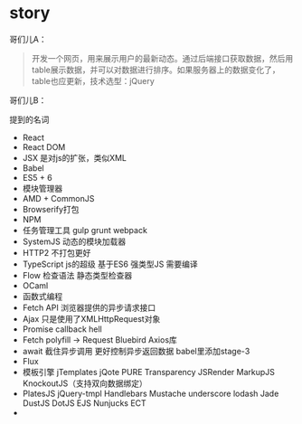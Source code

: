 # story

哥们儿A：

> 开发一个网页，用来展示用户的最新动态。通过后端接口获取数据，然后用table展示数据，并可以对数据进行排序。如果服务器上的数据变化了，table也应更新，技术选型：jQuery

哥们儿B：

提到的名词

- React
- React DOM   
- JSX 是对js的扩张，类似XML
- Babel 
- ES5 + 6
- 模块管理器
- AMD + CommonJS
- Browserify打包
- NPM
- 任务管理工具 gulp grunt webpack
- SystemJS 动态的模块加载器
- HTTP2 不打包更好
- TypeScript js的超级 基于ES6 强类型JS 需要编译
- Flow 检查语法 静态类型检查器
- OCaml 
- 函数式编程
- Fetch API 浏览器提供的异步请求接口
- Ajax 只是使用了XMLHttpRequest对象
- Promise callback hell
- Fetch polyfill -> Request Bluebird Axios库
- await 截住异步调用 更好控制异步返回数据 babel里添加stage-3
- Flux
- 模板引擎 jTemplates jQote PURE Transparency JSRender MarkupJS KnockoutJS（支持双向数据绑定）
- PlatesJS jQuery-tmpl Handlebars Mustache underscore lodash Jade DustJS DotJS EJS Nunjucks ECT
- 